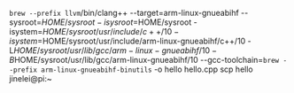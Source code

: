 `brew --prefix llvm`/bin/clang++ --target=arm-linux-gnueabihf --sysroot=$HOME/sysroot -isysroot=$HOME/sysroot -isystem=$HOME/sysroot/usr/include/c++/10 -isystem=$HOME/sysroot/usr/include/arm-linux-gnueabihf/c++/10 -L$HOME/sysroot/usr/lib/gcc/arm-linux-gnueabihf/10 -B$HOME/sysroot/usr/lib/gcc/arm-linux-gnueabihf/10 --gcc-toolchain=`brew --prefix arm-linux-gnueabihf-binutils` -o hello hello.cpp
scp hello jinelei@pi:~
